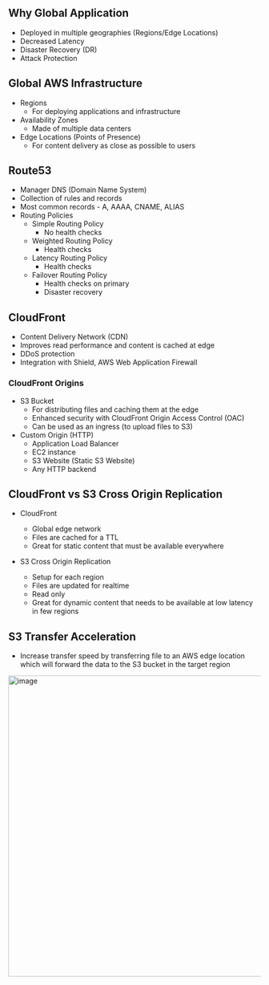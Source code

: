 ## Why Global Application
- Deployed in multiple geographies (Regions/Edge Locations)
- Decreased Latency
- Disaster Recovery (DR)
- Attack Protection

## Global AWS Infrastructure
- Regions
  - For deploying applications and infrastructure
- Availability Zones
  - Made of multiple data centers
- Edge Locations (Points of Presence)
  - For content delivery as close as possible to users

## Route53
- Manager DNS (Domain Name System)
- Collection of rules and records
- Most common records - A, AAAA, CNAME, ALIAS
- Routing Policies
  - Simple Routing Policy
    - No health checks
  - Weighted Routing Policy
    - Health checks
  - Latency Routing Policy
    - Health checks
  - Failover Routing Policy
    - Health checks on primary
    - Disaster recovery

## CloudFront
- Content Delivery Network (CDN)
- Improves read performance and content is cached at edge
- DDoS protection
- Integration with Shield, AWS Web Application Firewall

### CloudFront Origins
  - S3 Bucket
    - For distributing files and caching them at the edge
    - Enhanced security with CloudFront Origin Access Control (OAC)
    - Can be used as an ingress (to upload files to S3)
  - Custom Origin (HTTP)
    - Application Load Balancer
    - EC2 instance
    - S3 Website (Static S3 Website)
    - Any HTTP backend

## CloudFront vs S3 Cross Origin Replication
- CloudFront
  - Global edge network
  - Files are cached for a TTL
  - Great for static content that must be available everywhere

- S3 Cross Origin Replication
  - Setup for each region
  - Files are updated for realtime
  - Read only
  - Great for dynamic content that needs to be available at low latency in few regions

## S3 Transfer Acceleration
- Increase transfer speed by transferring file to an AWS edge location which will forward the data to the S3 bucket in the target region
<img width="600" alt="image" src="https://github.com/user-attachments/assets/d3309628-e48e-483f-9765-ea127774e51d">
